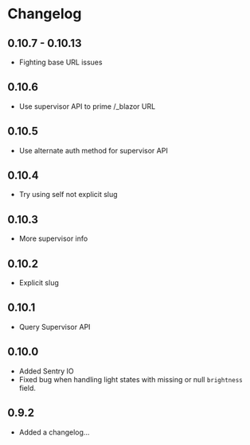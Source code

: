 # Changelog

## 0.10.7 - 0.10.13

- Fighting base URL issues

## 0.10.6

- Use supervisor API to prime /_blazor URL

## 0.10.5

- Use alternate auth method for supervisor API

## 0.10.4

- Try using self not explicit slug

## 0.10.3

- More supervisor info

## 0.10.2

- Explicit slug

## 0.10.1

- Query Supervisor API

## 0.10.0

- Added Sentry IO
- Fixed bug when handling light states with missing or null `brightness` field.

## 0.9.2

- Added a changelog...